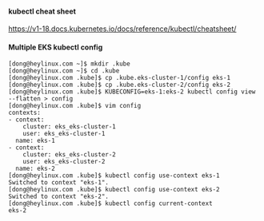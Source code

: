 #### kubectl cheat sheet

https://v1-18.docs.kubernetes.io/docs/reference/kubectl/cheatsheet/

#### Multiple EKS kubectl config

```
[dong@heylinux.com ~]$ mkdir .kube
[dong@heylinux.com ~]$ cd .kube
[dong@heylinux.com .kube]$ cp .kube.eks-cluster-1/config eks-1
[dong@heylinux.com .kube]$ cp .kube.eks-cluster-2/config eks-2
[dong@heylinux.com .kube]$ KUBECONFIG=eks-1:eks-2 kubectl config view --flatten > config
[dong@heylinux.com .kube]$ vim config
contexts:
- context:
    cluster: eks_eks-cluster-1
    user: eks_eks-cluster-1
  name: eks-1
- context:
    cluster: eks_eks-cluster-2
    user: eks_eks-cluster-2
  name: eks-2
[dong@heylinux.com .kube]$ kubectl config use-context eks-1
Switched to context "eks-1".
[dong@heylinux.com .kube]$ kubectl config use-context eks-2
Switched to context "eks-2".
[dong@heylinux.com .kube]$ kubectl config current-context
eks-2
```
